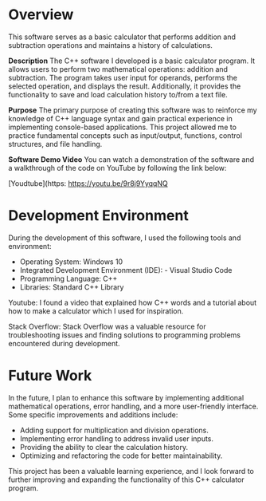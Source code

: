# Overview

 This software serves as a basic calculator that performs addition and subtraction operations and maintains a history of calculations.

**Description**
The C++ software I developed is a basic calculator program. It allows users to perform two mathematical operations: addition and subtraction. The program takes user input for operands, performs the selected operation, and displays the result. Additionally, it provides the functionality to save and load calculation history to/from a text file.

**Purpose**
The primary purpose of creating this software was to reinforce my knowledge of C++ language syntax and gain practical experience in implementing console-based applications. This project allowed me to practice fundamental concepts such as input/output, functions, control structures, and file handling.

**Software Demo Video**
You can watch a demonstration of the software and a walkthrough of the code on YouTube by following the link below:

[Youdtube](https: https://youtu.be/9r8j9YyqqNQ

# Development Environment

During the development of this software, I used the following tools and environment:

- Operating System: Windows 10
- Integrated Development Environment (IDE): - Visual Studio Code
- Programming Language: C++
- Libraries: Standard C++ Library

Youtube: I found a video that explained how C++ words and a tutorial about how to make a calculator which I used for inspiration.

Stack Overflow: Stack Overflow was a valuable resource for troubleshooting issues and finding solutions to programming problems encountered during development.

# Future Work
In the future, I plan to enhance this software by implementing additional mathematical operations, error handling, and a more user-friendly interface. Some specific improvements and additions include:

- Adding support for multiplication and division operations.
- Implementing error handling to address invalid user inputs.
- Providing the ability to clear the calculation history.
- Optimizing and refactoring the code for better maintainability.

This project has been a valuable learning experience, and I look forward to further improving and expanding the functionality of this C++ calculator program.